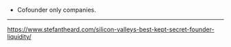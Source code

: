 
- Cofounder only companies.

---
https://www.stefantheard.com/silicon-valleys-best-kept-secret-founder-liquidity/